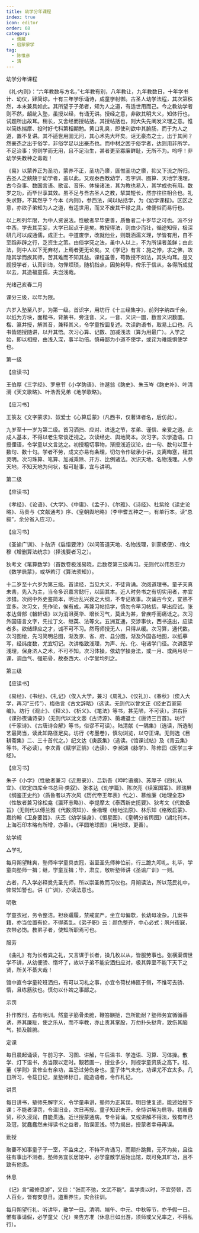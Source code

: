 ```yaml
---
title: 幼学分年课程
index: true
icon: editor
order: 68
category:
  - 儒藏
  - 启蒙蒙学
tag:
  - 陈惟彦
  - 清
---
```


幼学分年课程  

《礼·内则》：“六年教数与方名，”七年教有别，八年教让，九年教数日，十年学书计、幼仪，肄简谅。十有三年学乐诵诗，成童学射御。古圣人幼学法程，其次第秩然，本末兼具如此。其所望于子弟者，知为人之道，有适世用而己。今之教幼学者则不然，龆龀入塾，虽授以经，有诵无讲。授经之意，非欲其明大义，知体行也，试题所出故耳。稍长，又舍经而授帖括。其授帖括也，则大失先阐发义理之意。惟以简炼揣摩、投时好弋科第相期勉。黄口乳臭，即使利欲中其腑肠，而于为人之道，置不复讲。其不适世用固无问，其心术先大坏矣。讵无豪杰之士，出于其间？然豪杰之出于俗学，非俗学足以出豪杰也。而中材之困于俗学者，达则用非所学，不足治事；穷则学而无用，且不足治生，甚者更至寡廉鲜耻，无所不为。呜呼！非幼学失教种之毒哉！  

《易》以蒙养正为圣功，蒙养不正，圣功乃隳，匪惟圣功之隳，抑又下流之所归。古圣人之兢兢于幼学者，盖以此。又观泰西教幼学，若字训、图算、天地学浅理，古今杂事、数国言语、歌谣、音乐、体操诸法，其为教也易入，其学成也有用。数岁之功，而毕世享其效。虽不足与吾古圣人之教，挈其短长，然亦往往相合也。礼失求野，不其然乎？今本《内则》，参西法，间以帖括学，为《幼学课程》。区区之意，亦欲子弟知为人之道，有适世用，而又不废其干禄之具，俾便俗而易行也。  

以上所列年限，为中人资说法。性敏者早毕更善，质鲁者二十岁毕之可也。派不分中西，学去其芜妄，大学已起点于是矣。教授得法，则由少而壮，循途知径，极深研几可以成通儒，成正士。中道废学，改就他业，则既涵濡义理，学皆有用，自不至蹈非辟之行，乏资生之策。由俗学究之法，虽中人以上，不为所误者盖鲜；由此法，则中人以下无弃材，上焉者更无论矣。又《学记》有言：施之悖，求之佛，故隐其学而疾其师，苦其难而不知其益。课程虽善，苟教授不如法，其失均耳。是又觊授学者，认真训诲，勿惮烦琐，随机指点，因势利导，俾乐于信从，各得所成就以去，其造福童孺，夫岂浅哉。  

光绪己亥春二月  

课分三级，以年为限。  

六岁入塾至八岁，为第一级。首识字，用坊行《十三经集字》，前列字纳四千余，以纸为方块，面楷书，背篆书，旁注音、义，一音、义识一圜，数音义识数圜。楷、篆并授，解其音，兼释其义，令学童按圜复述。次读韵语书，取易上口也。凡书皆随授随讲，以开其悟。次习心算、记数、加减浅法（算为用最广）。入学之始，即以相授，由浅入深，事半功倍。慎毋鄙为小道不使学，或诧为难能惧使学也。  

第一级  

【应读书】  

王伯厚《三字经》、罗忠节《小学韵语》、许遯翁《韵史》、朱玉岑《韵史补》、叶清漪《天文歌略》、叶浩吾兄弟《地学歌略》。  

【应习书】  

王箓友《文字蒙求》、奴爱士《心算启蒙》（凡西书，仅著译者名，后仿此）。  

九岁至十一岁为第二级。首习洒扫、应对、进退之节，孝弟、谨信、亲爱之道。此成人基本，不得以老生常谈迂视之。次读经史、舆地简本。次习字。次学造语。口授俚语，令学童以文言达之。初授粗切事物，渐授浅近议论，由一句、数句以至十数句、数十句。学者不劳，成文亦易有条理，切勿令作破承小讲，支离晦塞，桎其灵明。次习珠算、笔算、加减乘除、开方、比例诸法。次识天地、名物浅理。人参天地，不知天地为何状，极可耻事，宜与讲明。  

第二级  

【应读书】  

《孝经》、《论语》、《大学》、《中庸》、《孟子》、《尔雅》、《诗经》、杜紫纶《读史论略》、马贵与《文献通考》序、《皇朝舆地略》（李申耆五种之一。有单行本。读“总叙”，余分省入应习）。  

【应习书】  

《圣谕广训》、卜舫济《启悟要津》（以问答道天地、名物浅理，训蒙极便）、梅文穆《增删算法统宗》（择浅要者习之）。  

狄考文《笔算数学》（首数卷极浅易晓，后数卷第三级再习。无则代以伟烈亚力《数学启蒙》，或华若汀《算法须知》）。  

十二岁至十六岁为第三级。首读经，当见大义，不徒背诵。次阅道理书。童子天真未凿，先入为主，当令多识嘉言懿行，以固其本。近人时务书之有切实用者，亦宜涉猎。次阅中外史鉴简本，明治乱兴衰之大纲，不专记故事。次诵古今文，宜熟不宜多。次习文，先作论，俟有成，再兼习帖括学，慎勿令早习帖括，早出应试。张孝达督部《輶轩语》以为消沮英华、增长习气，莫此为甚，曾疾呼而痛诋之。次习外国语言文字，先拉丁文、继英、法等文。五洲互通，交涉事伙，西书迭出，应读者多。欲储肆应之才，诚不可不习。然苟师授无人，只得从缓。次习算，通代数。次习图绘，先习简明总图，渐及京、省、府、县分图，渐及外国各地图，以纸摹写，经纬度数，尤宜切记。次讲格致浅理，为声、光、化、电诸学门径。次讲医学浅理，保身济人之术，不可不知。次习体操，依幼学操身法，或一月、或两月尽一课，调血气、强筋骨，故泰西大、小学堂均列之。  

第三级  

【应读书】  

《易经》、《书经》、《礼记》（俟入大学，兼习《周礼》、《仪礼》）、《春秋》（俟入大学，再习“三传”）、梅伯言《古文辞略》（选读。无则代以曾文正《经史百家简编》。坊行《观止》、《释义》、《析义》、《笔法》等书，甚芜陋，不可读）。洪右臣《课孙夜诵诗录》（无则代以沈文悫《古诗源》、蘅塘退士《唐诗三百首》。坊行《千家诗》、《古唐诗合解》等书，俗谬不可读）。陆清献《一隅集》（选读，所选制艺最简当，读此知路径足矣。坊行《考墨卷》，慎勿浏览，以夺正课。无则选《目耕斋集》二、三十首代之。）纪文达《庚辰集》（选读。《馆课试帖》及《青云集》等书，不必读）。李次青《赋学正鹄》（选读）、李濒湖《脉学》、陈修园《医学三字经》。  

【应习书】  

朱子《小学》（性敏者兼习《近思录》）、吕新吾《呻吟语摘》、苏厚子《四礼从宜》、《钦定四库全书总目·类叙》、张孝达《劝学篇》、陈次亮《续富国策》、顾瑞屏《纲鉴正史约》（质鲁者以齐次风《历代帝王年表》代之）、慕维廉《地理全志》（性敏者兼习徐松龛《瀛环志略》）、李提摩太《泰西新史揽要》、狄考文《代数备旨》（无则代以傅兰雅《代数须知》）、金楷理《绘地法原》、林乐知《格致启蒙》、嘉约翰《卫身要旨》、庆丕《幼学操身》、《恒星图》、《皇朝分省舆图》（湖北刊本。上海石印本略有所增，亦善）。《平圆地球图》（用地球，更善）。  

幼学规  

△学礼  

每月朔望眜爽，塾师率学童具衣冠，诣至圣先师神位前，行三跪九叩礼。礼毕，学童向塾师一揖；继，学童互揖；毕，肃立，敬听塾师讲《圣谕广训》一则。  

古者，凡入学必释奠先圣先师，所以崇圣教而习仪也。月朔读法，所以范民礼中，俾常知警也。讲《广训》，亦读法意也。  

明敬  

学童衣冠，务令整洁。袒亵躧履，禁戒宜严。坐立毋偏欹，长幼毋凌杂。几案书籍，亦当位置有伦，不得紊乱。《弟子职》云：颜色整齐，中心必式；夙兴夜寐，衣带必饬。教弟子者，使知所职焉可也。  

服劳  

《曲礼》有为长者粪之礼，又言谋于长者，操几枚以从，皆服劳事也。张横渠谓世学不讲，从幼便骄、惰坏了，故以子弟不能安洒扫应对，极其弊至不能下天下之贤，所关不綦大哉！  

馆中直令学童轮班洒扫，有可以习礼之事，亦宜令荷杖棒匜于侧，不惟可去骄、惰，且练筋肤也。慎勿以仆婢之事鄙之。  

示罚  

扑作教刑，古有明训。然童子筋骨柔脆，鞭笞觵挞，岂所能耐？塾师务宜循循善诱，养其廉耻，使之乐从，而不率教，亦止责其掌股，万勿扑头挞背，致伤其脑气，损及脏腑。  

定课  

每日晨起诵读，午前习字、习图、讲解，午后温书、学造语、习算、习体操。散学、灯下温书，务当限以定时。覯若画一，授业多少，则视学童资质之高下。程、董《学则》言修业有余功，盖恐过劳伤身也。童子体气未充，功课尤不宜太多。几日所习，令载日记，呈塾师标日。能造语者，令作札记。  

讲贯  

每日讲书，塾师先解字义，令学童串讲，塾师为正其误。明日使复述，能述始授下课；不能者薄罚，令温旧业，次日再授。童子知识未开，全恃讲解为启导。初虽昏贸，积久浸润，自能贯通。近世授蒙通病，专令背诵。又或讲解不得法，致有年已及冠，犹蠢蠢然未得读书之益者，贻误匪浅。特为揭出，授蒙者幸毋再误。  

勤授  

聚瞢不知事童子于一室，不监束之，不特不肯诵习，而颠扑跳舞，无不为矣，且往往有事出不测者。塾师务宜长居馆中，必学童散学后始出馆，既可免其旷功，且不致有他患。  

休息  

《记》言“藏修息游”，又曰：“张而不弛，文武不能”。盖学贵以时，不宜劳顿，西人百业，皆有安息日。道重养生，实合往训。  

每月朔望行礼、听讲毕，散学一日。清明、端午、中元、中秋等节，亦予假一日。惟有事请假，必学童父（兄）亲告方准（休息日如出游，须师或父兄率之，不得私行）。  
